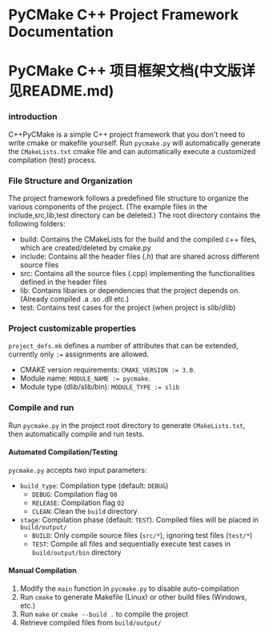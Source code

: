 # PyCMake C++ Project Framework Documentation
# PyCMake C++ 项目框架文档(中文版详见README.md)

### introduction
C++PyCMake is a simple C++ project framework that you don't need to write cmake or makefile yourself. Run `pycmake.py` will automatically generate the `CMakeLists.txt` cmake file and can automatically execute a customized compilation (test) process.

### File Structure and Organization

The project framework follows a predefined file structure to organize the various components of the project. 
(The example files in the include,src,lib,test directory can be deleted.)
The root directory contains the following folders:

- build: Contains the CMakeLists for the build and the compiled c++ files, which are created/deleted by cmake.py
- include: Contains all the header files (.h) that are shared across different source files
- src: Contains all the source files (.cpp) implementing the functionalities defined in the header files
- lib: Contains libaries or dependencies that the project depends on.(Already compiled .a .so .dll etc.)
- test: Contains test cases for the project (when project is slib/dlib)

### Project customizable properties
`project_defs.mk` defines a number of attributes that can be extended, currently only `:=` assignments are allowed.

- CMAKE version requirements: `CMAKE_VERSION := 3.0`.
- Module name: `MODULE_NAME := pycmake`.
- Module type (dlib/slib/bin): `MODULE_TYPE := slib`

### Compile and run
Run `pycmake.py` in the project root directory to generate `CMakeLists.txt`, then automatically compile and run tests.

#### Automated Compilation/Testing
`pycmake.py` accepts two input parameters:
- `build_type`: Compilation type (default: `DEBUG`)
  - `DEBUG`: Compilation flag `O0`
  - `RELEASE`: Compilation flag `O2`
  - `CLEAN`: Clean the `build` directory
- `stage`: Compilation phase (default: `TEST`). Compiled files will be placed in `build/output/`
  - `BUILD`: Only compile source files (`src/*`), ignoring test files (`test/*`)
  - `TEST`: Compile all files and sequentially execute test cases in `build/output/bin` directory

#### Manual Compilation
1. Modify the `main` function in `pycmake.py` to disable auto-compilation
2. Run `cmake` to generate Makefile (Linux) or other build files (Windows, etc.)
3. Run `make` or `cmake --build .` to compile the project
4. Retrieve compiled files from `build/output/`
